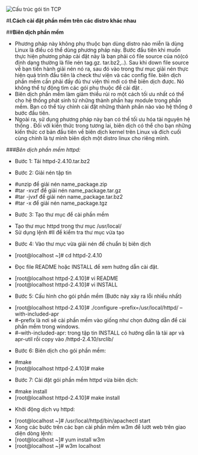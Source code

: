 
![Cấu trúc gói tin TCP](https://2466b9f4-a-62cb3a1a-s-sites.googlegroups.com/site/lexuandin/home/hhhhhhh.png?attachauth=ANoY7cqUORJMnJlfmq_UOidhurrNimAD3KNDazIfpijXXODeXsf2cAvAPgJ926IO_OiD8yAdRbFg5ApnJGHppQIIjCnTLLBD5-VzNcLNe7Q6KXpbdqWGwrhnScZbekZuj5x1cEdFSUlT_Eghpm3t425DNgimsuUxRHMyQMY_iVbYjfDIdDIuTQWZG4HDfu9sgxY1bq32FBeJ8dL1tI6IpgV8HShLrSSjxw%3D%3D&attredirects=0.png)

#**I.Cách cài đặt phần mềm trên các distro khác nhau**

##**Biên dịch phần mềm**
- Phương pháp này không phụ thuộc bạn dùng distro nào miễn là dùng Linux là điều có thể dùng phương pháp này. Bước đầu tiên khi muốn thực hiện phương pháp cài đặt này là bạn phải có file source của nó(có định dạng thường là file nén tag.gz. tar.bz2,..). Sau khi down file source về bạn tiến hành giải nén nó ra, sau đó vào trong thư mục giải nén thực hiện quá trình đầu tiên là check thư viện và các config file. biên dịch phần mềm cần phải đầy đủ thư viện thì mới có thể biên dịch được. Nó không thể tự động tìm các gói phụ thuộc để cài đặt . 
- Biên dịch phần mềm làm giảm thiểu rủi ro một cách tối ưu nhất có thể cho hệ thống phát sinh từ những thành phần hay module trong phần mềm. Bạn có thể tùy chỉnh cài đặt những thành phần nào vào hệ thống ở bước đầu tiên.
- Ngoài ra, sử dụng phương pháp này bạn có thể tối ưu hóa tài nguyên hệ thống . Đối với kiến thức trong tương lai, biên dịch có thể cho bạn những kiến thức cơ bản đầu tiên về biên dịch kernel trên Linux và đích cuối cùng chính là tự mình biên dịch một distro linux cho riêng mình.

###*Bên dịch phần mềm httpd:*
- Bước 1: Tải httpd-2.4.10.tar.bz2
 
- Bước 2: Giải nén tập tin
 + #unzip                  để giải nén                       name_package.zip
 + #tar -xvzf              để giải nén                       name_package.tar.gz
 + #tar -jvxf              để giải nén                       name_package.tar.bz2
 + #tar -x                 để giải nén                       name_package.tgz
 
- Bước 3: Tạo thư mục để cài phần mềm
 + Tạo thư mục httpd trong thư mục /usr/local/
 + Sử dụng lệnh #ll để kiểm tra thư mục vừa tạo
 
- Bước 4: Vào thư mục vừa giải nén để chuẩn bị biên dịch
 + [root@localhost ~]# cd httpd-2.4.10
- Đọc file README hoặc INSTALL để xem hướng dẫn cài đặt.
 + [root@localhost httpd-2.4.10]# vi README
 + [root@localhost httpd-2.4.10]# vi INSTALL

- Bước 5: Cấu hình cho gói phần mềm (Bước này xảy ra lỗi nhiều nhất)
 + [root@localhost httpd-2.4.10]# ./configure –prefix=/usr/local/httpd/ –with-included-apr
 + #–prefix là nơi sẽ cài phần mềm vào giống như chọn đường dẫn để cài phần mềm trong windows.
 + #–with-included-apr: trong tập tin INSTALL có hướng dẫn là tải apr và apr-util rồi copy vào /httpd-2.4.10/srclib/
 
- Bước 6: Biên dịch cho gói phần mềm:
 + #make
 + [root@localhost httpd-2.4.10]# make

- Bước 7: Cài đặt gói phần mềm httpd vừa biên dịch:
 + #make install
 + [root@localhost httpd-2.4.10]# make install
- Khởi động dịch vụ httpd:
 + [root@localhost ~]# /usr/local/httpd/bin/apachectl start
+ Xong các bước trên các bạn cài phần mềm w3m để lướt web trên giao diện dòng lệnh:
+ [root@localhost ~]# yum install w3m 
+ [root@localhost ~]# w3m localhost





